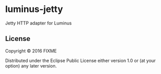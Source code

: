 # luminus-jetty

Jetty HTTP adapter for Luminus

## License

Copyright © 2016 FIXME

Distributed under the Eclipse Public License either version 1.0 or (at your option) any later version.
